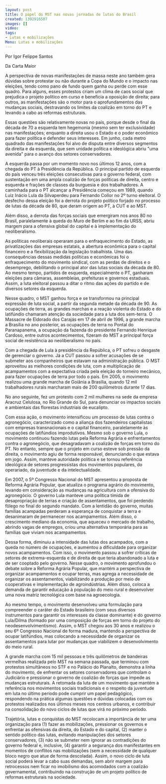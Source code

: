 ```yaml
---
layout: post
title: O papel do MST nas novas jornadas de lutas do Brasil
created: 1392916507
images: []
video: 
tags:
- Lutas e mobilizações
Menu: Lutas e mobilizações
---
```



Por Igor Felippe Santos

Da Carta Maior

A perspectiva de novas manifestações de massa neste ano também gera dúvidas sobre protestar ou não durante a Copa do Mundo e o impacto nas eleições, tendo como pano de fundo quem ganha ou perde com esse quadro.
Para alguns, esses protestos criam um clima de caos social que prejudica o projeto político em curso e beneficia a oposição de direita; para outros, as manifestações são o motor para o aprofundamentos das mudanças sociais, destravando os limites da coalizão em torno do PT e levando a cabo as reformas estruturais.


Essas questões são relativamente novas no país, porque desde o final da década de 70 a esquerda tem hegemonia (mesmo sem ter exclusividade) nas manifestações; enquanto a direita usou o Estado e o poder econômico para fazer política e defender seus interesses.
Em junho, cada metro quadrado das manifestações foi alvo de disputa entre diversos segmentos da direita e da esquerda, que sem unidade política e ideológica abriu "uma avenida" para o avanço dos setores conservadores.


A esquerda passa por um momento novo nos últimos 12 anos, com a chegada do PT à Presidência da República. O principal partido de esquerda do país venceu três eleições consecutivas para o governo federal, com sustentação em uma ampla coalizão de forças políticas de direita, centro e esquerda e frações de classes da burguesia e dos trabalhadores.
A caminhada para o PT alcançar a Presidência começou em 1989, quando Luiz Inácio Lula da Silvaperdeu para Fernando Collor no 2º turno eleitoral. O desfecho dessa eleição foi a derrota do projeto político forjado no processo de lutas da década de 80, que deram origem ao PT, à CUT e ao MST.


Além disso, a derrota das forças sociais que emergiram nos anos 80 no Brasil, paralelamente à queda do Muro de Berlim e ao fim da URSS, abriu margem para a ofensiva global do capital e à implementação do neoliberalismo.


As políticas neoliberais operaram para o enfraquecimento do Estado, as privatizações das empresas estatais, a abertura econômica para o capital financeiro e a flexibilização da legislação trabalhista.
Uma das consequências dessas medidas políticas e econômicas foi o enfraquecimento do movimento sindical, com as perdas de direitos e o desemprego, debilitando o principal ator das lutas sociais da década de 80.
Ao mesmo tempo, partidos de esquerda, especialmente o PT, ganharam eleições para câmaras, assembleias, prefeituras e governos estaduais. Assim, a luta eleitoral passou a ditar o ritmo das ações do partido e de diversos setores da esquerda.


Nesse quadro, o MST ganhou força e se transformou na principal expressão de luta social, a partir da segunda metade da década de 90. As ocupações de terra, as grandes marchas e a reação violenta do Estado e do latifúndio chamaram atenção da sociedade para a luta dos sem-terra.
O Massacre de Eldorado dos Carajás em 17 de abril de 1996, a grande marcha a Brasília no ano posterior, as ocupações de terra no Pontal do Paranapanema, a ocupação da fazenda do presidente Fernando Henrique Cardoso, entre outros acontecimentos, fizeram do MST a principal força social de resistência ao neoliberalismo no país.


Com a chegada de Lula à presidência da República, o PT sofreu o desgaste de gerenciar o governo. Já a CUT passou a sofrer acusações de se submeter aos companheiros que estavam na administração pública.
O MST aproveitou as melhores condições de luta, com a multiplicação de acampamentos com a expectativa criada pela eleição do torneiro mecânico, para fazer ocupações de terra por todo o país. Em 2005, o movimento realizou uma grande marcha de Goiânia a Brasília, quando 12 mil trabalhadores rurais marcharam mais de 200 quilômetros durante 17 dias.


No ano seguinte, fez um protesto com 2 mil mulheres na sede da empresa Aracruz Celulosa, no Rio Grande do Sul, para denunciar os impactos sociais e ambientais das florestas industriais de eucalipto.


Com essa ação, o movimento intensificou um processo de lutas contra o agronegócio, caracterizado como a aliança dos fazendeiros capitalistas com empresas transnacionais e o capital financeiro, paralelamente às ocupações de latifúndios improdutivos.
Mesmo sob o governo Lula, o movimento continuou fazendo lutas pela Reforma Agrária e enfrentamentos contra o agronegócio, que desagradavam a coalizão de forças em torno do PT.
No entanto, sempre que o projeto em curso esteve sob pressão da direita, o movimento agiu de forma responsável, denunciando o que estava em jogo. Assim, manteve autoridade política e se tornou referência ideológica de setores progressistas dos movimentos populares, do operariado, da juventude e da intelectualidade.


Em 2007, o 5º Congresso Nacional do MST apresentou a proposta de Reforma Agrária Popular, que atualiza o programa agrário do movimento, levando em consideração as mudanças na agricultura com a ofensiva do agronegócio.
O governo Lula manteve uma política tímida de desapropriação de terras e criação de assentamentos, que foi perdendo fôlego no final do segundo mandato. Com a lentidão do governo, muitas famílias acampadas perderam a esperança de conquistar a terra e desanimaram de permanecer nos acampamentos.
Além disso, o crescimento mediano da economia, que aqueceu o mercado de trabalho, abrindo vagas de empregos, criou uma alternativa temporária para as famílias que viviam nos acampamentos.


Dessa forma, diminuiu a intensidade das lutas dos acampados, com a queda no número de ocupações, e aumentou a dificuldade para organizar novos acampamentos. Com isso, o movimento passou a sofrer críticas de setores de extrema-esquerda e de direita de que teria abandonado a luta e de ser cooptado pelo governo.
Nesse quadro, o movimento aprofundou o debate sobre a Reforma Agrária Popular, que mantém a perspectiva de organizar acampamentos e ocupar terras, mas agrega a necessidade de organizar os assentamentos, viabilizando a produção por meio de cooperativas e implementação de agroindústrias.
Além disso, coloca a demanda de garantir educação à população do meio rural e desenvolver uma nova matriz tecnológica com base na agroecologia.


Ao mesmo tempo, o movimento desenvolveu uma formulação para compreender o caráter do Estado brasileiro (com seus diversos instrumentos para garantir os interesses da classe dominante) e do governo Lula/Dilma (formado por uma composição de forças em torno do projeto do neodesenvolvimentismo).
Assim, o MST chegou aos 30 anos e realizou o seu 6º Congresso Nacional de forma madura, mantendo a perspectiva de ocupar latifúndios, mas colocando a necessidade de organizar os assentamentos para lutar por mudanças que viabilizem o desenvolvimento do meio rural.


A grande marcha com 15 mil pessoas e três quilômetros de bandeiras vermelhas realizada pelo MST na semana passada, que terminou com protestos simultâneos no STF e no Palácio do Planalto, demonstra a linha do movimento, de enfrentar os setores conservadores que controlam o Judiciário e pressionar o governo de coalizão de forças que impede as mudanças estruturais.
A retomada da luta de um movimento que mantém a referência nos movimentos sociais tradicionais e o respeito da juventude em luta no último período pode cumprir um papel pedagógico, respondendo na prática algumas questões e dúvidas colocadas com os protestos realizados nos últimos meses nos centros urbanos, e contribuir na consolidação do novo ciclos de lutas que virá no próximo período.


Trajetória, lutas e conquistas do MST recolocam a importância de ter uma organização para (1) fazer as mobilizações, pressionar os governos e enfrentar as ofensivas da direita, do Estado e do capital, (2) manter o sentido político das lutas, evitando manipulações dos setores conservadores, (3) não se submeter nem ignorar as contradições do governo federal e, inclusive, (4) garantir a segurança dos manifestantes em momentos de conflitos nas mobilizações (sem a necessidade de qualquer bloco negro que atue de forma descolada).
Assim, o novo ciclo de luta social poderá levar a cabo suas demandas, sem abrir margem para retrocessos nem ficar no imobilismo dos acomodados com a coalizão governamental, contribuindo na construção de um projeto político de reformas estruturais na sociedade.
